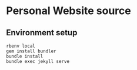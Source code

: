 # Personal Website source



## Environment setup

``` shell
rbenv local
gem install bundler
bundle install
bundle exec jekyll serve
```
